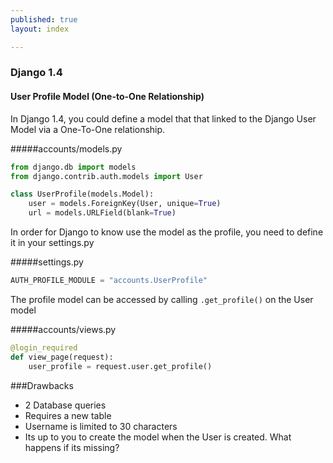 ```yaml
---
published: true
layout: index

---
```


### Django 1.4
#### User Profile Model (One-to-One Relationship)

In Django 1.4, you could define a model that that linked to the Django User Model via a One-To-One relationship.

#####accounts/models.py
```python
from django.db import models
from django.contrib.auth.models import User

class UserProfile(models.Model):
    user = models.ForeignKey(User, unique=True)
    url = models.URLField(blank=True)
```
In order for Django to know use the model as the profile, you need to define it in your settings.py

#####settings.py
```python
AUTH_PROFILE_MODULE = "accounts.UserProfile"
```

The profile model can be accessed by calling ```.get_profile()``` on the User model

#####accounts/views.py
```python
@login_required
def view_page(request):
    user_profile = request.user.get_profile()
```

###Drawbacks
* 2 Database queries
* Requires a new table
* Username is limited to 30 characters
* Its up to you to create the model when the User is created. What happens if its missing?

